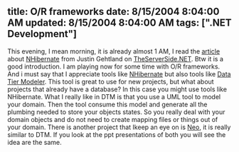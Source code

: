title: O/R frameworks
date: 8/15/2004 8:04:00 AM
updated: 8/15/2004 8:04:00 AM
tags: [".NET Development"]
---
This evening, I mean morning, it is already almost 1 AM, I read the [article](http://www.theserverside.net/articles/showarticle.tss?id=NHibernate) about [NHibernate](http://nhibernate.sourceforge.net/) from Justin Gehtland on [TheServerSide.NET](http://www.theserverside.net). Btw it is a good introduction. I am playing now for some time with O/R frameworks. And i must say that I appreciate tools like [NHibernate](http://nhibernate.sourceforge.net/) but also tools like [Data Tier Modeler](http://www.evaluant.com/en/solutions/dtm/default.aspx). This tool is great to use for new projects, but what about projects that already have a database? In this case you might use tools like NHibernate. What I really like in DTM is that you use a UML tool to model your domain. Then the tool consume this model and generate all the plumbing needed to store your objects states. So you really deal with your domain objects and do not need to create mapping files or things out of your domain. There is another project that Ikeep an eye on is [Neo](http://neo.codehaus.org/), it is really similar to DTM. If you look at the ppt presentations of both you will see the idea are the same.
